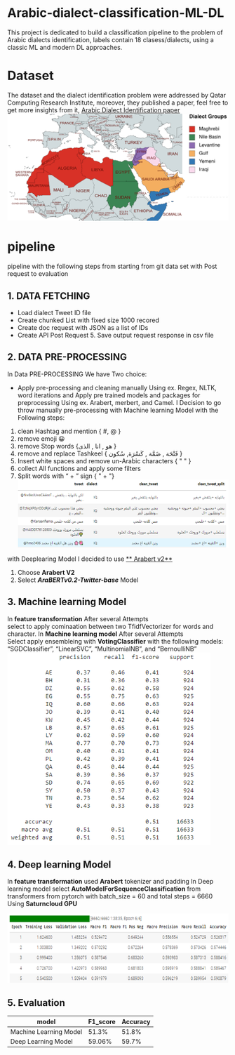 # Arabic-dialect-classification-ML-DL

This project is dedicated to build a classification pipeline to the problem of Arabic dialects identification, labels contain 18 clasess/dialects, using a classic ML and modern DL approaches.


# Dataset

The dataset and the dialect identification problem were addressed by Qatar Computing Research Institute, moreover, they published a paper, feel free to get more insights from it, [Arabic Dialect Identification paper](https://arxiv.org/pdf/2005.06557.pdf)
![dialect distripution ](https://github.com/eslamahmed235/Arabic-dialect-classification-ML-DL/blob/main/doc/68747470733a2f2f6c68352e676f6f676c6575736572636f6e74656e742e636f6d2f4671586f56787455305042716347366a5a334130435a716b4f414a4f696f7831497a612d4f5948654c63757869694659763369394357364e467576326c36317a307a6e6f655.png)

# pipeline 

pipeline with the following steps from starting from git data set with Post request to evaluation 

##  1. DATA FETCHING

 - Load dialect Tweet ID file 
 - Create chunked List with fixed size 1000 recored
 - Create doc request with JSON as a list of IDs
 - Create API Post Request 5. Save output request response in csv file

##  2. DATA PRE-PROCESSING

In Data PRE-PROCESSING We have Two choice: 
 - Apply pre-processing and cleaning manually Using ex. Regex, NLTK, word iterations and Apply pre trained models and packages for preprocessing Using ex. Arabert, merbert, and Camel.
 I Decision to go throw manually pre-processing with Machine learning Model with the Following steps: 
 1. clean Hashtag and mention  { #, @ }
 2. remove emoji 😀
 3. remove Stop words {هو , انا , الذى }
 4. remove and replace Tashkeel {  فَتْحَة , ضَمَّة , كَسْرَة, سُكون }
 5. Insert white spaces and remove un-Arabic characters { "		" }
 6. collect All functions and apply some filters 
 7. Split words with “ + ” sign { " + "}
![Tweet before and After manually pre-processing](https://github.com/eslamahmed235/Arabic-dialect-classification-ML-DL/blob/main/doc/Picture1.png)

with Deeplearing Model I decided to use [** Arabert  v2**](https://github.com/aub-mind/arabert) 

1. Choose **Arabert V2**
2. Select ***AraBERTv0.2-Twitter-base*** Model

##  3. Machine learning Model

In **feature transformation** After several Attempts  
select to apply cominaation between two TfidfVectorizer for words and character.
In **Machine learning model** After several Attempts  
Select apply ensembleing with **VotingClassifier** with  the following models: “SGDClassifier”, “LinearSVC”, “MultinomialNB”, and “BernoulliNB”
![ML_model classification report](https://github.com/eslamahmed235/Arabic-dialect-classification-ML-DL/blob/main/doc/Picture3.png)


##  4. Deep learning Model

In **feature transformation** used **Arabert** tokenizer and padding
In Deep learning model select **AutoModelForSequenceClassification** from transformers from pytorch with batch_size = 60 and total steps = 6660
Using **Saturncloud GPU**

![DL_model  training Epoch](https://github.com/eslamahmed235/Arabic-dialect-classification-ML-DL/blob/main/doc/Picture4.png)


##  5. Evaluation
|model| F1_score  | Accuracy
|-- |--| --|
|Machine Learning Model| 51.3%  | 51.8%
|Deep Learning Model| 59.06%  | 59.7% 
